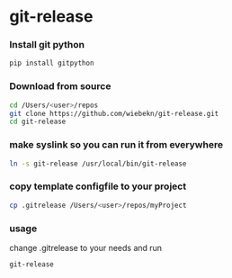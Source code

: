 # git-release

### Install git python
``` bash
pip install gitpython
```

### Download from source
``` bash
cd /Users/<user>/repos
git clone https://github.com/wiebekn/git-release.git
cd git-release
```

### make syslink so you can run it from everywhere
``` bash
ln -s git-release /usr/local/bin/git-release
```

### copy template configfile to your project
``` bash
cp .gitrelease /Users/<user>/repos/myProject
```
### usage
change .gitrelease to your needs
and run 
``` bash
git-release
```
